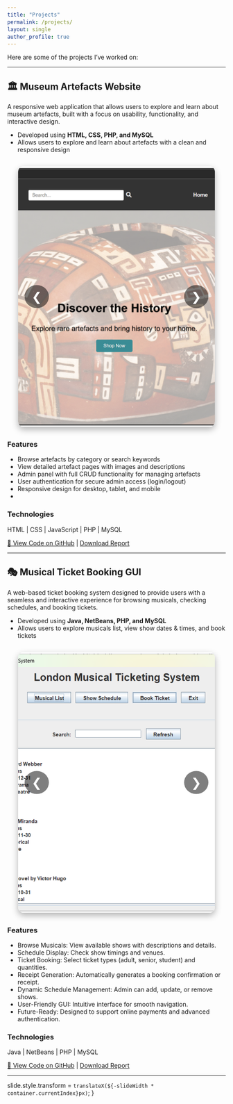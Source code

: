 ```yaml
---
title: "Projects"
permalink: /projects/
layout: single
author_profile: true
---
```


Here are some of the projects I’ve worked on:

---

## 🏛️ Museum Artefacts Website
A responsive web application that allows users to explore and learn about museum artefacts, built with a focus on usability, functionality, and interactive design.
- Developed using **HTML, CSS, PHP, and MySQL**
- Allows users to explore and learn about artefacts with a clean and responsive design  

<div class="carousel-container">
  <button class="prev" onclick="moveSlide(this, -1)">❮</button>
  <div class="carousel-slide">
    <img src="/assets/muesem.png" alt="Museum Screenshot">
    <img src="/assets/museum-1.png" alt="Museum Screenshot 1">
    <img src="/assets/museum-2.png" alt="Museum Screenshot 2">
    <img src="/assets/museum-3.png" alt="Museum Screenshot 4">
    <img src="/assets/museum-4.png" alt="Museum Screenshot 4">
    <img src="/assets/museum-5.png" alt="Museum Screenshot 5">
    <img src="/assets/museum-6.png" alt="Museum Screenshot 6">
    <img src="/assets/museum-7.png" alt="Museum Screenshot 7">
  </div>
  <button class="next" onclick="moveSlide(this, 1)">❯</button>
</div>

### Features
- Browse artefacts by category or search keywords
- View detailed artefact pages with images and descriptions
- Admin panel with full CRUD functionality for managing artefacts
- User authentication for secure admin access (login/logout)
- Responsive design for desktop, tablet, and mobile
-   

### Technologies
HTML | CSS | JavaScript | PHP | MySQL

[📂 View Code on GitHub](https://github.com/Saiyukta/MuseumArtefactsWebsite) |  <a href="/assets/Museum_Report.pdf" download>Download Report</a>

---

## 🎭 Musical Ticket Booking GUI
A web-based ticket booking system designed to provide users with a seamless and interactive experience for browsing musicals, checking schedules, and booking tickets.
- Developed using **Java, NetBeans, PHP, and MySQL**
- Allows users to explore musicals list, view show dates & times, and book tickets  

<div class="carousel-container">
  <button class="prev" onclick="moveSlide(this, -1)">❮</button>
  <div class="carousel-slide">
    <img src="/assets/musical.png" alt="Ticket Screenshot">
    <img src="/assets/musical-1.png" alt="Ticket Screenshot 1">
    <img src="/assets/musical-2.png" alt="Ticket Screenshot 2">
    <img src="/assets/musical-3.png" alt="Ticket Screenshot 3">
    <img src="/assets/musical-4.png" alt="Ticket Screenshot 4">
    <img src="/assets/musical-5.png" alt="Ticket Screenshot 5">
    <img src="/assets/musical-6.png" alt="Ticket Screenshot 6">
  </div>
  <button class="next" onclick="moveSlide(this, 1)">❯</button>
</div>

### Features
- Browse Musicals: View available shows with descriptions and details.
- Schedule Display: Check show timings and venues.
- Ticket Booking: Select ticket types (adult, senior, student) and quantities.
- Receipt Generation: Automatically generates a booking confirmation or receipt.
- Dynamic Schedule Management: Admin can add, update, or remove shows.
- User-Friendly GUI: Intuitive interface for smooth navigation.
- Future-Ready: Designed to support online payments and advanced authentication.

### Technologies
Java | NetBeans | PHP | MySQL  

[📂 View Code on GitHub](https://github.com/Saiyukta/LondonMusicalTicketSystem) |  <a href="/assets/Musical_GUI_Report.pdf" download>Download Report</a>

---

<!-- Carousel Styles -->
<style>
.carousel-container {
  position: relative;
  width: 90%; /* Increased from 80% to 90% */
  max-width: 1000px; /* Limit max width */
  height: 600px; /* Set a fixed height for larger display */
  margin: 30px auto; /* More spacing */
  overflow: hidden;
  border-radius: 12px;
  box-shadow: 0 6px 15px rgba(0,0,0,0.3); /* Slightly stronger shadow */
}
.carousel-slide {
  display: flex;
  transition: transform 0.5s ease-in-out;
  height: 100%;
}
.carousel-slide img {
  width: 100%;
  height: 100%; /* Make images fill the carousel height */
  object-fit: cover; /* Keep aspect ratio and cover area */
  border-radius: 12px;
  flex-shrink: 0;
}
.prev, .next {
  position: absolute;
  top: 50%;
  transform: translateY(-50%);
  background-color: rgba(0,0,0,0.5);
  color: white;
  border: none;
  font-size: 28px; /* Slightly larger arrows */
  padding: 10px 16px;
  cursor: pointer;
  border-radius: 50%;
  z-index: 10;
  transition: background-color 0.3s;
}
.prev:hover, .next:hover {
  background-color: rgba(0,0,0,0.8);
}
.prev { left: 15px; }
.next { right: 15px; }
</style>


  slide.style.transform = `translateX(${-slideWidth * container.currentIndex}px)`;
}
</script>

